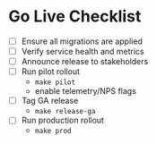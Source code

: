 # Go Live Checklist

- [ ] Ensure all migrations are applied
- [ ] Verify service health and metrics
- [ ] Announce release to stakeholders
- [ ] Run pilot rollout
    - `make pilot`
    - enable telemetry/NPS flags
- [ ] Tag GA release
    - `make release-ga`
- [ ] Run production rollout
    - `make prod`
